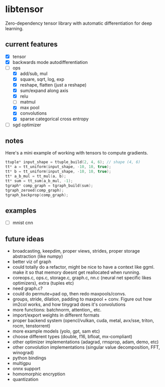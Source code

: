 # libtensor

<!--  TODO: Show image of generated graph + mnist example  -->

Zero-dependency tensor library with automatic differentiation for deep learning.

## current features

- [x] tensor
- [x] backwards mode autodifferentiation
- [ ] ops
    - [x] add/sub, mul
    - [x] square, sqrt, log, exp
    - [x] reshape, flatten (just a reshape)
    - [x] sum/expand along axis
    - [x] relu
    - [ ] matmul
    - [x] max pool
    - [x] convolutions
    - [x] sparse categorical cross entropy
- [ ] sgd optimizer

## notes

Here's a mini example of working with tensors to compute gradients.

```c
ttuple* input_shape = ttuple_build(2, 4, 6); // shape (4, 6)
tt* a = tt_uniform(input_shape, -10, 10, true);
tt* b = tt_uniform(input_shape, -10, 10, true);
tt* a_b_mul = tt_mul(a, b);
tt* sum = tt_sum(a_b_mul, -1);
tgraph* comp_graph = tgraph_build(sum);
tgraph_zeroed(comp_graph);
tgraph_backprop(comp_graph);
```

## examples

- [ ] mnist cnn

## future ideas

- broadcasting, keepdim, proper views, strides, proper storage abstraction (like numpy)
- better viz of graph
- could totally do a refactor, might be nice to have a context like ggml. make it so that memory doesnt get reallocated when running.
- coreops.c, ops.c, storage.c, graph.c, nn.c (neural net specific likes optimizers), extra (tuples etc)
- need graph.c?
- could do permute+pad op, then redo maxpools/convs.
- groups, stride, dilation, padding to maxpool + conv. Figure out how im2col works, and how tinygrad does it's convolutions
- more functions: batchnorm, attention,, etc.
- import/export weights in different formats
- proper backend system (opencl/vulkan, cuda, metal, avx/sse, triton, rocm, tenstorrent)
- more example models (yolo, gpt, sam etc)
- choose different types (double, f16, bfloat, mx-compliant)
- other optimizer implementations (adagrad, rmsprop, adam, demo, etc)
- other convolution implementations (singular value decomposition, FFT, winograd)
- python bindings
- multigpu
- onnx support
- homomorphic encryption
- quantization
